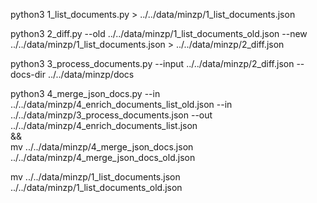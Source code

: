 python3 1_list_documents.py > ../../data/minzp/1_list_documents.json

python3 2_diff.py --old ../../data/minzp/1_list_documents_old.json --new ../../data/minzp/1_list_documents.json > ../../data/minzp/2_diff.json

python3 3_process_documents.py --input ../../data/minzp/2_diff.json --docs-dir ../../data/minzp/docs

python3 4_merge_json_docs.py --in ../../data/minzp/4_enrich_documents_list_old.json --in ../../data/minzp/3_process_documents.json --out ../../data/minzp/4_enrich_documents_list.json \
&& \
mv ../../data/minzp/4_merge_json_docs.json ../../data/minzp/4_merge_json_docs_old.json

mv ../../data/minzp/1_list_documents.json ../../data/minzp/1_list_documents_old.json